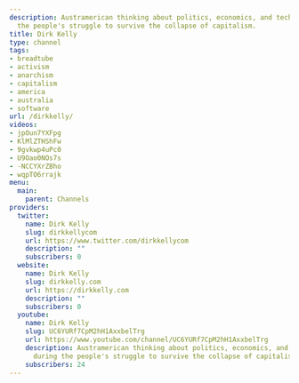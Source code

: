 ```yaml
---
description: Austramerican thinking about politics, economics, and technology during
  the people's struggle to survive the collapse of capitalism.
title: Dirk Kelly
type: channel
tags:
- breadtube
- activism
- anarchism
- capitalism
- america
- australia
- software
url: /dirkkelly/
videos:
- jpOun7YXFpg
- KlMlZTHShFw
- 9gvkwp4uPc0
- U9Oao0NOs7s
- -NCCYXrZBho
- wqpTO6rrajk
menu:
  main:
    parent: Channels
providers:
  twitter:
    name: Dirk Kelly
    slug: dirkkellycom
    url: https://www.twitter.com/dirkkellycom
    description: ""
    subscribers: 0
  website:
    name: Dirk Kelly
    slug: dirkkelly.com
    url: https://dirkkelly.com
    description: ""
    subscribers: 0
  youtube:
    name: Dirk Kelly
    slug: UC6YURf7CpM2hH1AxxbelTrg
    url: https://www.youtube.com/channel/UC6YURf7CpM2hH1AxxbelTrg
    description: Austramerican thinking about politics, economics, and technology
      during the people's struggle to survive the collapse of capitalism.
    subscribers: 24
---
```


